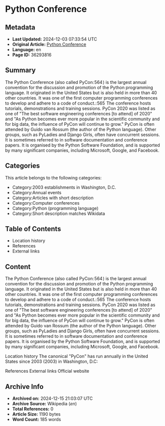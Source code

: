 # Python Conference

## Metadata
- **Last Updated:** 2024-12-03 07:33:54 UTC
- **Original Article:** [Python Conference](https://en.wikipedia.org/wiki/Python_Conference)
- **Language:** en
- **Page ID:** 36293816

## Summary
The Python Conference (also called PyCon: 564 ) is the largest annual convention for the discussion and promotion of the Python programming language. It originated in the United States but is also held in more than 40 other countries. It was one of the first computer programming conferences to develop and adhere to a code of conduct.: 565  The conference hosts tutorials, demonstrations and training sessions.
PyCon 2020 was listed as one of "The best software engineering conferences [to attend] of 2020" and "As Python becomes ever more popular in the scientific community and for big data, the influence of PyCon will continue to grow." PyCon is often attended by Guido van Rossum (the author of the Python language). Other groups, such as PyLadies and Django Girls, often have concurrent sessions.
It is sometimes referred to in software documentation and conference papers.
It is organised by the Python Software Foundation, and is supported by many significant companies, including Microsoft, Google, and Facebook.

## Categories
This article belongs to the following categories:

- Category:2003 establishments in Washington, D.C.
- Category:Annual events
- Category:Articles with short description
- Category:Computer conferences
- Category:Python (programming language)
- Category:Short description matches Wikidata

## Table of Contents

- Location history
- References
- External links

## Content

The Python Conference (also called PyCon: 564 ) is the largest annual convention for the discussion and promotion of the Python programming language. It originated in the United States but is also held in more than 40 other countries. It was one of the first computer programming conferences to develop and adhere to a code of conduct.: 565  The conference hosts tutorials, demonstrations and training sessions.
PyCon 2020 was listed as one of "The best software engineering conferences [to attend] of 2020" and "As Python becomes ever more popular in the scientific community and for big data, the influence of PyCon will continue to grow." PyCon is often attended by Guido van Rossum (the author of the Python language). Other groups, such as PyLadies and Django Girls, often have concurrent sessions.
It is sometimes referred to in software documentation and conference papers.
It is organised by the Python Software Foundation, and is supported by many significant companies, including Microsoft, Google, and Facebook.

Location history
The canonical "PyCon" has run annually in the United States since 2003 (2003) in Washington, D.C:

References
External links
Official website

## Archive Info
- **Archived on:** 2024-12-15 21:03:07 UTC
- **Archive Source:** Wikipedia (_en_)
- **Total References:** 0
- **Article Size:** 1190 bytes
- **Word Count:** 185 words
